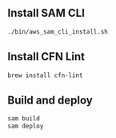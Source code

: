 ## Install SAM CLI

```sh
./bin/aws_sam_cli_install.sh
```

## Install CFN Lint

```sh
brew install cfn-lint
```

## Build and deploy

```sh
sam build
sam deploy
```